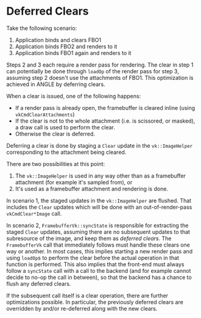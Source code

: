# Deferred Clears

Take the following scenario:

1. Application binds and clears FBO1
2. Application binds FBO2 and renders to it
3. Application binds FBO1 again and renders to it

Steps 2 and 3 each require a render pass for rendering. The clear in step 1 can potentially be done
through `loadOp` of the render pass for step 3, assuming step 2 doesn't use the attachments of FBO1.
This optimization is achieved in ANGLE by deferring clears.

When a clear is issued, one of the following happens:

- If a render pass is already open, the framebuffer is cleared inline (using
  `vkCmdClearAttachments`)
- If the clear is not to the whole attachment (i.e. is scissored, or masked), a draw call is used to
  perform the clear.
- Otherwise the clear is deferred.

Deferring a clear is done by staging a `Clear` update in the `vk::ImageHelper` corresponding to the
attachment being cleared.

There are two possibilities at this point:

1. The `vk::ImageHelper` is used in any way other than as a framebuffer attachment (for example it's
   sampled from), or
2. It's used as a framebuffer attachment and rendering is done.

In scenario 1, the staged updates in the `vk::ImageHelper` are flushed. That includes the `Clear`
updates which will be done with an out-of-render-pass `vkCmdClear*Image` call.

In scenario 2, `FramebufferVk::syncState` is responsible for extracting the staged `Clear` updates,
assuming there are no subsequent updates to that subresource of the image, and keep them as
_deferred clears_. The `FramebufferVk` call that immediately follows must handle these clears one
way or another. In most cases, this implies starting a new render pass and using `loadOp`s to
perform the clear before the actual operation in that function is performed. This also implies that
the front-end must always follow a `syncState` call with a call to the backend (and for example
cannot decide to no-op the call in between), so that the backend has a chance to flush any deferred
clears.

If the subsequent call itself is a clear operation, there are further optimizations possible. In
particular, the previously deferred clears are overridden by and/or re-deferred along with the new
clears.
